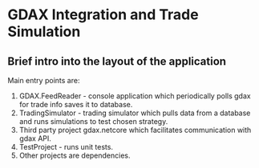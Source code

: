 # GDAX Integration and Trade Simulation
## Brief intro into the layout of the application
Main entry points are:

1. GDAX.FeedReader - console application which periodically polls gdax for trade info saves it to database.
2. TradingSimulator - trading simulator which pulls data from a database and runs simulations to test chosen strategy.
3. Third party project gdax.netcore which facilitates communication with gdax API.
4. TestProject - runs unit tests.
5. Other projects are dependencies.
